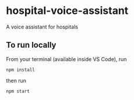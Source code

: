 # hospital-voice-assistant
A voice assistant for hospitals

## To run locally 

From your terminal (available inside VS Code), run

```
npm install
```

then run 

```
npm start
```